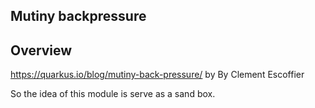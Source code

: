 ## Mutiny backpressure

## Overview
https://quarkus.io/blog/mutiny-back-pressure/ by By Clement Escoffier

So the idea of this module is serve as a sand box.